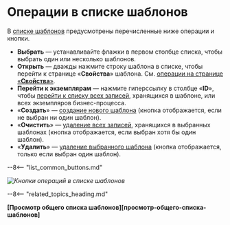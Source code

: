# Операции в списке шаблонов

В [списке шаблонов](template_list_view.md) предусмотрены перечисленные ниже операции и кнопки.

* **Выбрать** — устанавливайте флажки в первом столбце списка, чтобы выбрать один или несколько шаблонов.
* **Открыть** — дважды нажмите строку шаблона в списке, чтобы перейти к странице «**Свойства**» шаблона. См. [операции на странице «**Свойства**»](template_properties_operations.md).
* **Перейти к экземплярам** — нажмите гиперссылку в столбце «**ID**», чтобы [перейти к списку всех записей](template_view_records.md), хранящихся в шаблоне, или всех экземпляров бизнес-процесса.
* «**Создать**» — [создание нового шаблона](template_creation.md) (кнопка отображается, если не выбран ни один шаблон).
* «**Очистить**» — [удаление всех записей](template_clean.md), хранящихся в выбранных шаблонах (кнопка отображается, если выбран хотя бы один шаблон).
* «**Удалить**» — [удаление выбранного шаблона](template_deletion.md) (кнопка отображается, только если выбран один шаблон).

--8<-- "list_common_buttons.md"

*![Кнопки операций в списке шаблонов](template_list_operations.png)*

--8<-- "related_topics_heading.md"

**[Просмотр общего списка шаблонов][просмотр-общего-списка-шаблонов]**
